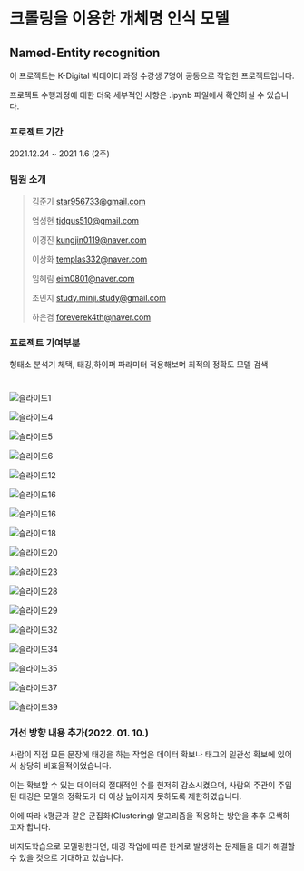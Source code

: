 # 크롤링을 이용한 개체명 인식 모델 
## Named-Entity recognition

이 프로젝트는 K-Digital 빅데이터 과정 수강생 7명이 공동으로 작업한 프로젝트입니다.

프로젝트 수행과정에 대한 더욱 세부적인 사항은 .ipynb 파일에서 확인하실 수 있습니다.

### 프로젝트 기간
2021.12.24 ~ 2021 1.6 (2주)

### 팀원 소개
>김준기 star956733@gmail.com
>
>엄성현 tjdgus510@gmail.com
>
>이경진 kungjin0119@naver.com
>
>이상화 templas332@naver.com
>
>임혜림 eim0801@naver.com
>
>조민지 study.minji.study@gmail.com
>
>하은겸 foreverek4th@naver.com

### 프로젝트 기여부분
형태소 분석기 체택, 태깅,하이퍼 파라미터 적용해보며 최적의 정확도 모델 검색
#
![슬라이드1](https://user-images.githubusercontent.com/83121895/150081129-8a46c978-6535-4775-b652-2f9f013832ab.GIF)

![슬라이드4](https://user-images.githubusercontent.com/83121895/150081177-942bbdc5-a847-4ee0-9130-7d6145a3e1cd.GIF)

![슬라이드5](https://user-images.githubusercontent.com/83121895/150081207-900e6c18-44d9-4be6-9ae6-7a72ad08bc95.GIF)

![슬라이드6](https://user-images.githubusercontent.com/83121895/150081244-c71af820-8b2c-4211-9e06-1e14600c877c.GIF)

![슬라이드12](https://user-images.githubusercontent.com/83121895/150081311-ef8ebdc3-4dae-4e98-8135-d175e3c4d873.GIF)

![슬라이드16](https://user-images.githubusercontent.com/83121895/150081389-782df664-d600-4cd5-9d16-e57675fcb74b.GIF)

![슬라이드16](https://user-images.githubusercontent.com/83121895/150081408-a76ad62c-3911-4385-93db-c7e278341cb7.GIF)

![슬라이드18](https://user-images.githubusercontent.com/83121895/150081438-c6e449d6-4cd8-4434-bb17-2f7b4045fb31.GIF)

![슬라이드20](https://user-images.githubusercontent.com/83121895/150081465-a20652ab-6ecb-4fbe-a40c-c688359f3560.GIF)

![슬라이드23](https://user-images.githubusercontent.com/83121895/150081513-e7c90b02-b42e-44c7-915e-83fe553d95d4.GIF)

![슬라이드28](https://user-images.githubusercontent.com/83121895/150081561-f8dbf054-d1eb-4cc3-bd79-c9c10572d98d.GIF)

![슬라이드29](https://user-images.githubusercontent.com/83121895/150081599-76aaf758-5045-4b20-972c-0390b582ed28.GIF)

![슬라이드32](https://user-images.githubusercontent.com/83121895/150081616-3f0a4b0e-7530-4922-9737-d157e2d07e54.GIF)

![슬라이드34](https://user-images.githubusercontent.com/83121895/150081650-e6610a35-9454-4b7e-9cad-cf4bb0f48736.GIF)

![슬라이드35](https://user-images.githubusercontent.com/83121895/150081662-9a185e86-3911-4d68-a002-36d7e289dd26.GIF)

![슬라이드37](https://user-images.githubusercontent.com/83121895/150081682-932bc807-228d-4e99-bf90-97e15b640bb3.GIF)

![슬라이드39](https://user-images.githubusercontent.com/83121895/150081704-14972186-dabf-486f-843c-8455376c6e99.GIF)

### 개선 방향 내용 추가(2022. 01. 10.)  
사람이 직접 모든 문장에 태깅을 하는 작업은 데이터 확보나 태그의 일관성 확보에 있어서 상당히 비효율적이었습니다.

이는 확보할 수 있는 데이터의 절대적인 수를 현저히 감소시켰으며, 사람의 주관이 주입된 태깅은 모델의 정확도가 더 이상 높아지지 못하도록 제한하였습니다.

이에 따라 k평균과 같은 군집화(Clustering) 알고리즘을 적용하는 방안을 추후 모색하고자 합니다.

비지도학습으로 모델링한다면, 태깅 작업에 따른 한계로 발생하는 문제들을 대거 해결할 수 있을 것으로 기대하고 있습니다.
